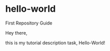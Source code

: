 # hello-world
First Repository Guide

Hey there,

this is my tutorial description task, Hello-World!
